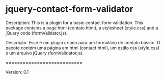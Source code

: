 jquery-contact-form-validator
===========================

Description: This is a plugin for a basic contact form validation. This package contains a page html (contato.html), a stylesheet (style.css) and a jQuery code (formValidator.js).

Descrição: Esse é um plugin criado para um formulário de contato  básico. O pacote contém uma página em html (contact.html), um estilo css (style.css) e um arquivo jQuery (formValidator.js).

===========================

Version: 0.1
